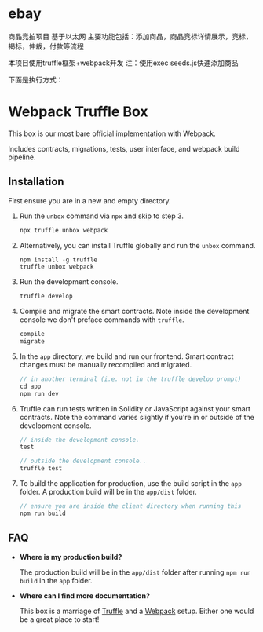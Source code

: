 # ebay

商品竞拍项目 基于以太网 主要功能包括：添加商品，商品竞标详情展示，竞标，揭标，仲裁，付款等流程

本项目使用truffle框架+webpack开发
注：使用exec seeds.js快速添加商品

下面是执行方式：






# Webpack Truffle Box

This box is our most bare official implementation with Webpack.

Includes contracts, migrations, tests, user interface, and webpack build pipeline.

## Installation

First ensure you are in a new and empty directory.

1. Run the `unbox` command via `npx` and skip to step 3.
   ```js
   npx truffle unbox webpack
   ```

2. Alternatively, you can install Truffle globally and run the `unbox` command.
    ```javascript
    npm install -g truffle
    truffle unbox webpack
    ```

3. Run the development console.
    ```javascript
    truffle develop
    ```

4. Compile and migrate the smart contracts. Note inside the development console we don't preface commands with `truffle`.
    ```javascript
    compile
    migrate
    ```

5. In the `app` directory, we build and run our frontend. Smart contract changes must be manually recompiled and migrated.
    ```javascript
    // in another terminal (i.e. not in the truffle develop prompt)
    cd app
    npm run dev
    ```

6. Truffle can run tests written in Solidity or JavaScript against your smart contracts. Note the command varies slightly if you're in or outside of the development console.
    ```javascript
    // inside the development console.
    test

    // outside the development console..
    truffle test
    ```

7. To build the application for production, use the build script in the `app` folder. A production build will be in the `app/dist` folder.
    ```javascript
    // ensure you are inside the client directory when running this
    npm run build
    ```

## FAQ

* __Where is my production build?__

    The production build will be in the `app/dist` folder after running `npm run build` in the `app` folder.

* __Where can I find more documentation?__

    This box is a marriage of [Truffle](http://truffleframework.com/) and a [Webpack](https://webpack.js.org/) setup. Either one would be a great place to start!
